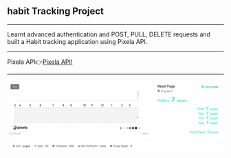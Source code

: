 <h2>habit Tracking Project</h2>
<hr>
Learnt advanced authentication and POST, PULL, DELETE requests and built a Habit tracking application using Pixela API.
<hr>
<span>Pixela API👉<span><a href='https://docs.pixe.la//'>Pixela API!</a> 
<hr>

<img src='habit.png' alt="Habit Track Chart"/>
